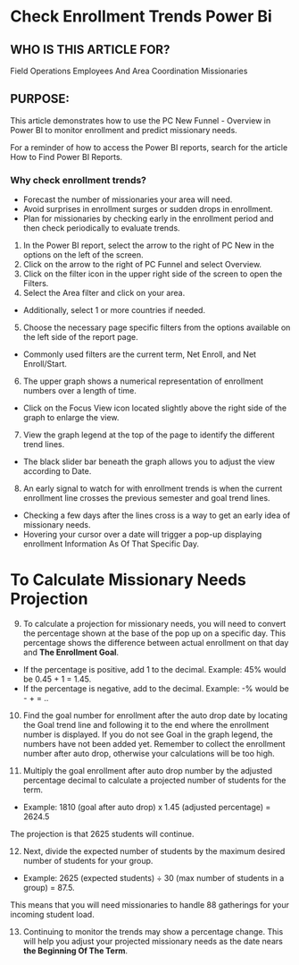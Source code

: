 # Check Enrollment Trends Power Bi

## WHO IS THIS ARTICLE FOR?

Field Operations Employees And Area Coordination Missionaries

## PURPOSE:

This article demonstrates how to use the PC New Funnel - Overview in Power BI to monitor enrollment and predict missionary needs.

For a reminder of how to access the Power BI reports, search for the article How to Find Power BI Reports.

### Why check enrollment trends?

- Forecast the number of missionaries your area will need.
- Avoid surprises in enrollment surges or sudden drops in enrollment.
- Plan for missionaries by checking early in the enrollment period and then check periodically to evaluate trends.

1. In the Power BI report, select the arrow to the right of PC New in the options on the left of the screen.
2. Click on the arrow to the right of PC Funnel and select Overview.
3. Click on the filter icon in the upper right side of the screen to open the Filters.
4. Select the Area filter and click on your area.
- Additionally, select 1 or more countries if needed.
5. Choose the necessary page specific filters from the options available on the left side of the report page.
- Commonly used filters are the current term, Net Enroll, and Net Enroll/Start.
6. The upper graph shows a numerical representation of enrollment numbers over a length of time.
- Click on the Focus View icon located slightly above the right side of the graph to enlarge the view.
7. View the graph legend at the top of the page to identify the different trend lines.
- The black slider bar beneath the graph allows you to adjust the view according to Date.
8. An early signal to watch for with enrollment trends is when the current enrollment line crosses the previous semester and goal trend lines.
- Checking a few days after the lines cross is a way to get an early idea of missionary needs.
- Hovering your cursor over a date will trigger a pop-up displaying enrollment Information As Of That Specific Day.

# To Calculate Missionary Needs Projection

9. To calculate a projection for missionary needs, you will need to convert the percentage shown at the base of the pop up on a specific day. This percentage shows the difference between actual enrollment on that day and **The Enrollment Goal**.

- If the percentage is positive, add 1 to the decimal. Example: 45% would be 0.45 + 1 = 1.45.
- If the percentage is negative, add to the decimal. Example: -% would be - + = ..

10. Find the goal number for enrollment after the auto drop date by locating the Goal trend line and following it to the end where the enrollment number is displayed. If you do not see Goal in the graph legend, the numbers have not been added yet. Remember to collect the enrollment number after auto drop, otherwise your calculations will be too high.

11. Multiply the goal enrollment after auto drop number by the adjusted percentage decimal to calculate a projected number of students for the term.

- Example: 1810 (goal after auto drop) x 1.45 (adjusted percentage) = 2624.5

The projection is that 2625 students will continue.

12. Next, divide the expected number of students by the maximum desired number of students for your group.

- Example: 2625 (expected students) ÷ 30 (max number of students in a group) = 87.5.

This means that you will need missionaries to handle 88 gatherings for your incoming student load.

13. Continuing to monitor the trends may show a percentage change. This will help you adjust your projected missionary needs as the date nears **the Beginning Of The Term**.

